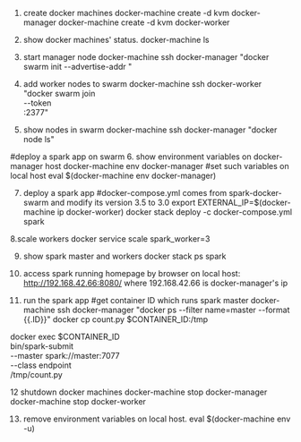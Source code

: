1. create docker machines
docker-machine create -d kvm docker-manager
docker-machine create -d kvm docker-worker

2. show docker machines' status.
docker-machine ls

3. start manager node
docker-machine ssh docker-manager "docker swarm init --advertise-addr <manager ip>"

4. add worker nodes to swarm
docker-machine ssh docker-worker "docker swarm join \
--token <token> \
<manager ip>:2377"

5. show  nodes in swarm
docker-machine ssh docker-manager  "docker node ls"

#deploy a spark app on swarm
6. show environment variables on docker-manager host
docker-machine env docker-manager
#set such variables on local host
 eval $(docker-machine env docker-manager)

7. deploy a spark app 
#docker-compose.yml comes from spark-docker-swarm and modify its version 3.5 to 3.0
export EXTERNAL_IP=$(docker-machine ip docker-worker)
docker stack deploy -c docker-compose.yml spark

8.scale workers
 docker service scale spark_worker=3

9. show spark master and workers
docker stack ps spark

10. access spark running homepage by browser on local host:
http://192.168.42.66:8080/ where 192.168.42.66 is docker-manager's ip

11. run the spark app
    #get container ID which runs spark master
   docker-machine ssh docker-manager "docker ps --filter name=master --format {{.ID}}"
  docker cp count.py $CONTAINER_ID:/tmp

  docker exec $CONTAINER_ID \
  bin/spark-submit \
    --master spark://master:7077 \
    --class endpoint \
    /tmp/count.py

12 shutdown docker machines
   docker-machine stop docker-manager
   docker-machine stop docker-worker

13. remove environment variables on local host.
 eval $(docker-machine env -u)

